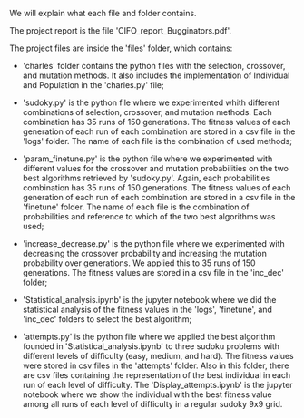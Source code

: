 We will explain what each file and folder contains.

The project report is the file 'CIFO_report_Bugginators.pdf'.

The project files are inside the 'files' folder, which contains:

- 'charles' folder contains the python files with the selection, crossover, and mutation methods. It also includes the implementation of Individual and Population in the 'charles.py' file;

- 'sudoky.py' is the python file where we experimented whith different combinations of selection, crossover, and mutation methods. Each combination has 35 runs of 150 generations. The fitness values of each generation of each run of each combination are stored in a csv file in the 'logs' folder. The name of each file is the combination of used methods;

- 'param_finetune.py' is the python file where we experimented with different values for the crossover and mutation probabilities on the two best algorithms retrieved by 'sudoky.py'. Again, each probabilities combination has 35 runs of 150 generations. The fitness values of each generation of each run of each combination are stored in a csv file in the 'finetune' folder. The name of each file is the combination of probabilities and reference to which of the two best algorithms was used;

- 'increase_decrease.py' is the python file where we experimented with decreasing the crossover probability and increasing the mutation probability over generations. We applied this to 35 runs of 150 generations. The fitness values are stored in a csv file in the 'inc_dec' folder;

- 'Statistical_analysis.ipynb' is the jupyter notebook where we did the statistical analysis of the fitness values in the 'logs', 'finetune', and 'inc_dec' folders to select the best algorithm;

- 'attempts.py' is the python file where we applied the best algorithm founded in 'Statistical_analysis.ipynb' to three sudoku problems with different levels of difficulty (easy, medium, and hard). The fitness values were stored in csv files in the 'attempts' folder. Also in this folder, there are csv files containing the representation of the best individual in each run of each level of difficulty. The 'Display_attempts.ipynb' is the jupyter notebook where we show the individual with the best fitness value among all runs of each level of difficulty in a regular sudoky 9x9 grid.
